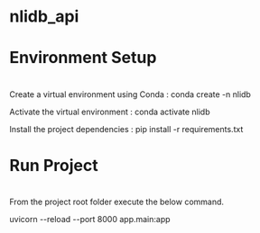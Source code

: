 # nlidb_api


#
# Environment Setup
#

Create a virtual environment using Conda :
conda create -n nlidb

Activate the virtual environment :
conda activate nlidb

Install the project dependencies :
pip install -r requirements.txt 


#
# Run Project
#


From the project root folder execute the below command.

uvicorn --reload --port 8000 app.main:app
